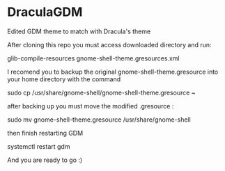 # DraculaGDM
Edited GDM theme to match with Dracula's theme

After cloning this repo you must access downloaded directory and run:

glib-compile-resources gnome-shell-theme.gresources.xml

I recomend you to backup the original gnome-shell-theme.gresource into your home directory with the command

sudo cp /usr/share/gnome-shell/gnome-shell-theme.gresource ~

after backing up you must move the modified .gresource :

sudo mv gnome-shell-theme.gresource /usr/share/gnome-shell

then finish restarting GDM

systemctl restart gdm


And you are ready to go :)
